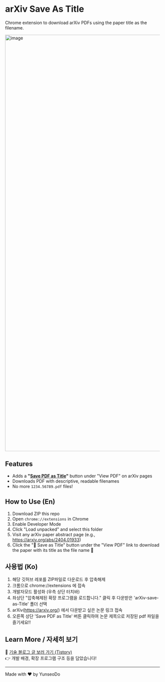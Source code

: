 # arXiv Save As Title

Chrome extension to download arXiv PDFs using the paper title as the filename.

<img width="1357" alt="image" src="https://github.com/user-attachments/assets/1f176a1b-2269-4490-992a-6317ee33355f" />

## Features
- Adds a **"<ins>Save PDF as Title</ins>"** button under "View PDF" on arXiv pages
- Downloads PDF with descriptive, readable filenames
- No more `1234.56789.pdf` files!

## How to Use (En)
1. Download ZIP this repo
2. Open `chrome://extensions` in Chrome
3. Enable Developer Mode
4. Click "Load unpacked" and select this folder
5. Visit any arXiv paper abstract page (e.g., https://arxiv.org/abs/2404.01933)
6. Click the "💾 Save as Title" button under the "View PDF" link to download the paper with its title as the file name 🎉


## 사용법 (Ko)
1. 해당 깃허브 레포를 ZIP파일로 다운로드 후 압축해제
2. 크롬으로 chrome://extensions 에 접속
3. 개발자모드 활성화 (우측 상단 터치바)
4. 좌상단 "압축해제된 확장 프로그램을 로드합니다." 클릭 후 다운받은 'arXiv-save-as-Title' 폴더 선택
5. arXiv(https://arxiv.org/) 에서 다운받고 싶은 논문 링크 접속
6. 오른쪽 상단 'Save PDF as Title' 버튼 클릭하여 논문 제목으로 저장된 pdf 파일을 즐기세요!!

## Learn More / 자세히 보기

📝 [기술 블로그 글 보러 가기 (Tistory)](https://tori-notepad.tistory.com/40)  
👉 개발 배경, 확장 프로그램 구조 등을 담았습니다!

---

Made with ❤️ by YunseoDo
